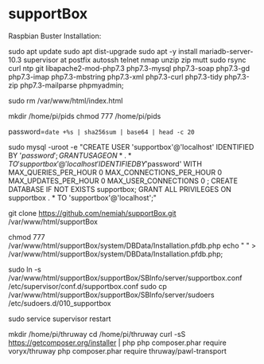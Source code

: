 # supportBox

Raspbian Buster Installation:

sudo apt update
sudo apt dist-upgrade
sudo apt -y install mariadb-server-10.3 supervisor at postfix autossh telnet nmap unzip zip mutt sudo rsync curl ntp git libapache2-mod-php7.3 php7.3-mysql php7.3-soap php7.3-gd php7.3-imap php7.3-mbstring php7.3-xml php7.3-curl php7.3-tidy php7.3-zip php7.3-mailparse phpmyadmin;

sudo rm /var/www/html/index.html

mkdir /home/pi/pids
chmod 777 /home/pi/pids

password=`date +%s | sha256sum | base64 | head -c 20`

sudo mysql -uroot -e "CREATE USER 'supportbox'@'localhost' IDENTIFIED BY '$password';
GRANT USAGE ON * . * TO 'supportbox'@'localhost' IDENTIFIED BY '$password' WITH MAX_QUERIES_PER_HOUR 0 MAX_CONNECTIONS_PER_HOUR 0 MAX_UPDATES_PER_HOUR 0 MAX_USER_CONNECTIONS 0 ;
CREATE DATABASE IF NOT EXISTS supportbox;
GRANT ALL PRIVILEGES ON supportbox . * TO 'supportbox'@'localhost';"

git clone https://github.com/nemiah/supportBox.git /var/www/html/supportBox

chmod 777 /var/www/html/supportBox/system/DBData/Installation.pfdb.php
echo "<?php echo \"This is a database-file.\"; /*
host&%%%&user&%%%&password&%%%&datab&%%%&httpHost
varchar(30)&%%%&varchar(20)&%%%&varchar(20)&%%%&varchar(20)&%%%&varchar(40)
localhost                     &%%%&supportbox          &%%%&$password&%%%&supportbox          &%%%&*                                       %%&&&
*/ ?>
" > /var/www/html/supportBox/system/DBData/Installation.pfdb.php;

sudo ln -s /var/www/html/supportBox/supportBox/SBInfo/server/supportbox.conf /etc/supervisor/conf.d/supportbox.conf
sudo cp /var/www/html/supportBox/supportBox/SBInfo/server/sudoers /etc/sudoers.d/010_supportbox

sudo service supervisor restart

mkdir /home/pi/thruway
cd /home/pi/thruway
curl -sS https://getcomposer.org/installer | php
php composer.phar require voryx/thruway
php composer.phar require thruway/pawl-transport

